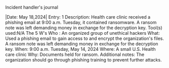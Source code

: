 Incident handler's journal

|Date: May 18,2024|
Entry: 1 
Description:
Health care clinic received a phishing email at 9:00 a.m. Tuesday, it contained ransomware. A ransom note was left demanding money in exchange for the decryption key. 
Tool(s) used:N/A
The 5 W's 
Who : An organized group of unethical hackers
What:  Used a phishing email to gain access to and encrypt the organization's files. A ransom note was left demanding money in exchange for the decryption key. 
When: 9:00 a.m. Tuesday, May 14, 2024
Where: A small U.S. Health care clinic 
Why: Documents held for ransom. 
Additional notes: 
The organization should go through phishing training to prevent further attacks. 

